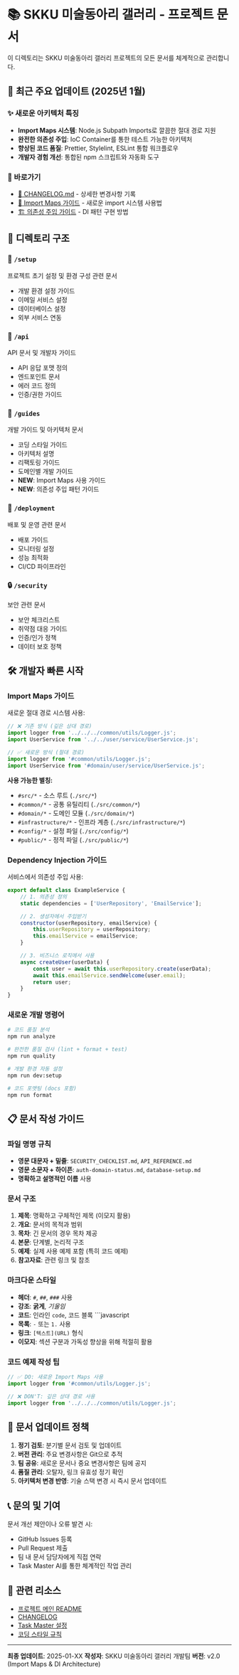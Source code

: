 # 📚 SKKU 미술동아리 갤러리 - 프로젝트 문서

이 디렉토리는 SKKU 미술동아리 갤러리 프로젝트의 모든 문서를 체계적으로 관리합니다.

## 🎯 최근 주요 업데이트 (2025년 1월)

### ✨ 새로운 아키텍처 특징
- **Import Maps 시스템**: Node.js Subpath Imports로 깔끔한 절대 경로 지원
- **완전한 의존성 주입**: IoC Container를 통한 테스트 가능한 아키텍처
- **향상된 코드 품질**: Prettier, Stylelint, ESLint 통합 워크플로우
- **개발자 경험 개선**: 통합된 npm 스크립트와 자동화 도구

### 📖 바로가기
- [📄 CHANGELOG.md](../CHANGELOG.md) - 상세한 변경사항 기록
- [🔧 Import Maps 가이드](#import-maps-가이드) - 새로운 import 시스템 사용법
- [🏗️ 의존성 주입 가이드](#dependency-injection-가이드) - DI 패턴 구현 방법

## 📁 디렉토리 구조

### 🔧 `/setup`
프로젝트 초기 설정 및 환경 구성 관련 문서
- 개발 환경 설정 가이드
- 이메일 서비스 설정
- 데이터베이스 설정
- 외부 서비스 연동

### 🔌 `/api`
API 문서 및 개발자 가이드
- API 응답 포맷 정의
- 엔드포인트 문서
- 에러 코드 정의
- 인증/권한 가이드

### 📖 `/guides`
개발 가이드 및 아키텍처 문서
- 코딩 스타일 가이드
- 아키텍처 설명
- 리팩토링 가이드
- 도메인별 개발 가이드
- **NEW**: Import Maps 사용 가이드
- **NEW**: 의존성 주입 패턴 가이드

### 🚀 `/deployment`
배포 및 운영 관련 문서
- 배포 가이드
- 모니터링 설정
- 성능 최적화
- CI/CD 파이프라인

### 🔒 `/security`
보안 관련 문서
- 보안 체크리스트
- 취약점 대응 가이드
- 인증/인가 정책
- 데이터 보호 정책

## 🛠️ 개발자 빠른 시작

### Import Maps 가이드

새로운 절대 경로 시스템 사용:

```javascript
// ❌ 기존 방식 (깊은 상대 경로)
import logger from '../../../common/utils/Logger.js';
import UserService from '../../user/service/UserService.js';

// ✅ 새로운 방식 (절대 경로)
import logger from '#common/utils/Logger.js';
import UserService from '#domain/user/service/UserService.js';
```

**사용 가능한 별칭:**
- `#src/*` - 소스 루트 (`./src/*`)
- `#common/*` - 공통 유틸리티 (`./src/common/*`)
- `#domain/*` - 도메인 모듈 (`./src/domain/*`)
- `#infrastructure/*` - 인프라 계층 (`./src/infrastructure/*`)
- `#config/*` - 설정 파일 (`./src/config/*`)
- `#public/*` - 정적 파일 (`./src/public/*`)

### Dependency Injection 가이드

서비스에서 의존성 주입 사용:

```javascript
export default class ExampleService {
    // 1. 의존성 정의
    static dependencies = ['UserRepository', 'EmailService'];

    // 2. 생성자에서 주입받기
    constructor(userRepository, emailService) {
        this.userRepository = userRepository;
        this.emailService = emailService;
    }

    // 3. 비즈니스 로직에서 사용
    async createUser(userData) {
        const user = await this.userRepository.create(userData);
        await this.emailService.sendWelcome(user.email);
        return user;
    }
}
```

### 새로운 개발 명령어

```bash
# 코드 품질 분석
npm run analyze

# 완전한 품질 검사 (lint + format + test)
npm run quality

# 개발 환경 자동 설정
npm run dev:setup

# 코드 포맷팅 (docs 포함)
npm run format
```

## 📋 문서 작성 가이드

### 파일 명명 규칙
- **영문 대문자 + 밑줄**: `SECURITY_CHECKLIST.md`, `API_REFERENCE.md`
- **영문 소문자 + 하이픈**: `auth-domain-status.md`, `database-setup.md`
- **명확하고 설명적인 이름** 사용

### 문서 구조
1. **제목**: 명확하고 구체적인 제목 (이모지 활용)
2. **개요**: 문서의 목적과 범위
3. **목차**: 긴 문서의 경우 목차 제공
4. **본문**: 단계별, 논리적 구조
5. **예제**: 실제 사용 예제 포함 (특히 코드 예제)
6. **참고자료**: 관련 링크 및 참조

### 마크다운 스타일
- **헤더**: `#`, `##`, `###` 사용
- **강조**: **굵게**, *기울임*
- **코드**: 인라인 `code`, 코드 블록 ```javascript
- **목록**: `-` 또는 `1.` 사용
- **링크**: `[텍스트](URL)` 형식
- **이모지**: 섹션 구분과 가독성 향상을 위해 적절히 활용

### 코드 예제 작성 팁
```javascript
// ✅ DO: 새로운 Import Maps 사용
import logger from '#common/utils/Logger.js';

// ❌ DON'T: 깊은 상대 경로 사용
import logger from '../../../common/utils/Logger.js';
```

## 🔄 문서 업데이트 정책

1. **정기 검토**: 분기별 문서 검토 및 업데이트
2. **버전 관리**: 주요 변경사항은 Git으로 추적
3. **팀 공유**: 새로운 문서나 중요 변경사항은 팀에 공지
4. **품질 관리**: 오탈자, 링크 유효성 정기 확인
5. **아키텍처 변경 반영**: 기술 스택 변경 시 즉시 문서 업데이트

## 📞 문의 및 기여

문서 개선 제안이나 오류 발견 시:
- GitHub Issues 등록
- Pull Request 제출
- 팀 내 문서 담당자에게 직접 연락
- Task Master AI를 통한 체계적인 작업 관리

## 🔗 관련 리소스

- [프로젝트 메인 README](../README.md)
- [CHANGELOG](../CHANGELOG.md)
- [Task Master 설정](../.taskmaster/)
- [코딩 스타일 규칙](../.cursor/rules/)

---

**최종 업데이트**: 2025-01-XX
**작성자**: SKKU 미술동아리 갤러리 개발팀
**버전**: v2.0 (Import Maps & DI Architecture)
